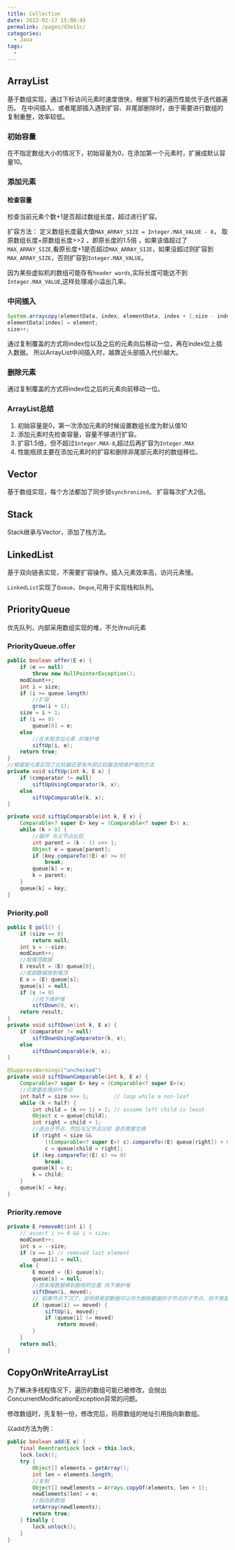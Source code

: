 ```yaml
---
title: Collection
date: 2022-02-17 15:00:49
permalink: /pages/d3e11c/
categories:
  - Java
tags:
  - 
---
```


## ArrayList

基于数组实现，通过下标访问元素时速度很快，根据下标的遍历性能优于迭代器遍历。
在中间插入、或者尾部插入遇到扩容、非尾部删除时，由于需要进行数组的复制重整，效率较低。

### 初始容量

在不指定数组大小的情况下，初始容量为0，在添加第一个元素时，扩展成默认容量10。

### 添加元素

#### 检查容量

检查当前元素个数+1是否超过数组长度，超过进行扩容。

扩容方法：
定义数组长度最大值`MAX_ARRAY_SIZE = Integer.MAX_VALUE - 8`，
取原数组长度+原数组长度>>2 ，即原长度的1.5倍 ，如果该值超过了`MAX_ARRAY_SIZE`,看原长度+1是否超过`MAX_ARRAY_SIZE`，如果没超过则扩容到`MAX_ARRAY_SIZE`，否则扩容到`Integer.MAX_VALUE`。

因为某些虚拟机的数组可能存有`header words`,实际长度可能达不到`Integer.MAX_VALUE`,这样处理减小溢出几率。  

### 中间插入

```java
System.arraycopy(elementData, index, elementData, index + 1,size - index);
elementData[index] = element;
size++;
```

通过复制覆盖的方式将index位以及之后的元素向后移动一位，再在index位上插入数据。
所以ArrayList中间插入时，越靠近头部插入代价越大。

### 删除元素

通过复制覆盖的方式将index位之后的元素向前移动一位。

### ArrayList总结

1. 初始容量是0，第一次添加元素的时候设置数组长度为默认值10
2. 添加元素时先检查容量，容量不够进行扩容。
3. 扩容1.5倍，但不超过`Integer.MAX-8`,超过后再扩容为`Integer.MAX`
4. 性能瓶颈主要在添加元素时的扩容和删除非尾部元素时的数组移位。

## Vector

基于数组实现，每个方法都加了同步锁`synchronized`。
扩容每次扩大2倍。

## Stack

Stack继承与Vector，添加了栈方法。

## LinkedList

基于双向链表实现，不需要扩容操作。插入元素效率高，访问元素慢。

`LinkedList`实现了`Queue`、`Deque`,可用于实现栈和队列。

## PriorityQueue

优先队列，内部采用数组实现的堆，不允许null元素

### PriorityQueue.offer

```java
public boolean offer(E e) {
    if (e == null)
        throw new NullPointerException();
    modCount++;
    int i = size;
    if (i >= queue.length)
        //扩容
        grow(i + 1);
    size = i + 1;
    if (i == 0)
        queue[0] = e;
    else
        //在末尾添加元素 并维护堆
        siftUp(i, e);
    return true;
}
//根据是元素实现了比较器还是有外部比较器选择维护堆的方法
private void siftUp(int k, E x) {
    if (comparator != null)
        siftUpUsingComparator(k, x);
    else
        siftUpComparable(k, x);
}

private void siftUpComparable(int k, E x) {
    Comparable<? super E> key = (Comparable<? super E>) x;
    while (k > 0) {
        //循环 与父节点比较
        int parent = (k - 1) >>> 1;
        Object e = queue[parent];
        if (key.compareTo((E) e) >= 0)
            break;
        queue[k] = e;
        k = parent;
    }
    queue[k] = key;
}
```

### Priority.poll

```java
public E poll() {
    if (size == 0)
        return null;
    int s = --size;
    modCount++;
    //取堆顶数据
    E result = (E) queue[0];
    //尾部数据放到堆顶
    E x = (E) queue[s];
    queue[s] = null;
    if (s != 0)
        //向下维护堆
        siftDown(0, x);
    return result;
}
private void siftDown(int k, E x) {
    if (comparator != null)
        siftDownUsingComparator(k, x);
    else
        siftDownComparable(k, x);
}

@SuppressWarnings("unchecked")
private void siftDownComparable(int k, E x) {
    Comparable<? super E> key = (Comparable<? super E>)x;
    //只需要处理非叶节点
    int half = size >>> 1;        // loop while a non-leaf
    while (k < half) {
        int child = (k << 1) + 1; // assume left child is least
        Object c = queue[child];
        int right = child + 1;
        //选出子节点，然后与父节点比较 是否需要交换
        if (right < size &&
            ((Comparable<? super E>) c).compareTo((E) queue[right]) > 0)
            c = queue[child = right];
        if (key.compareTo((E) c) <= 0)
            break;
        queue[k] = c;
        k = child;
    }
    queue[k] = key;
}
```

### Priority.remove

```java
private E removeAt(int i) {
    // assert i >= 0 && i < size;
    modCount++;
    int s = --size;
    if (s == i) // removed last element
        queue[i] = null;
    else {
        E moved = (E) queue[s];
        queue[s] = null;
        //把末尾数据移到删除的位置 向下维护堆
        siftDown(i, moved);
        // 如果节点下沉了，说明原尾部数据可以作为删除数据的子节点的子节点，则不需要向上维护堆，否则，就需要向上维护堆
        if (queue[i] == moved) {
            siftUp(i, moved);
            if (queue[i] != moved)
                return moved;
        }
    }
    return null;
}
```

## CopyOnWriteArrayList

为了解决多线程情况下，遍历的数组可能已被修改，会抛出ConcurrentModificationException异常的问题。

修改数组时，先复制一份，修改完后，将原数组的地址引用指向新数组。

以add方法为例：

```java
public boolean add(E e) {
    final ReentrantLock lock = this.lock;
    lock.lock();
    try {
        Object[] elements = getArray();
        int len = elements.length;
        //复制
        Object[] newElements = Arrays.copyOf(elements, len + 1);
        newElements[len] = e;
        //指向新数组
        setArray(newElements);
        return true;
    } finally {
        lock.unlock();
    }
}
```
